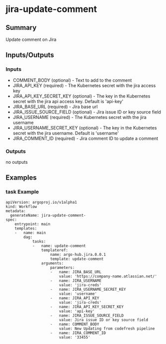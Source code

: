 # jira-update-comment

## Summary
Update comment on Jira

## Inputs/Outputs

### Inputs
* COMMENT_BODY (optional) - Text to add to the comment
* JIRA_API_KEY (required) - The Kubernetes secret with the jira access key
* JIRA_API_KEY_SECRET_KEY (optional) - The key in the Kubernetes secret with the jira api access key. Default is 'api-key'
* JIRA_BASE_URL (required) - Jira base url
* JIRA_ISSUE_SOURCE_FIELD (optional) - Jira issue ID or key source field
* JIRA_USERNAME (required) - The Kubernetes secret with the jira username
* JIRA_USERNAME_SECRET_KEY (optional) - The key in the Kubernetes secret with the jira username. Default is 'username'
* JIRA_COMMENT_ID (required) - Jira comment ID to update a comment


### Outputs
no outputs

## Examples

### task Example
```
apiVersion: argoproj.io/v1alpha1
kind: Workflow
metadata:
  generateName: jira-update-comment-
spec:
    entrypoint: main
    templates:
    -   name: main
        dag:
            tasks:
            -   name: update-comment
                templateref:
                    name: argo-hub.jira.0.0.1
                    template: update-comment
                arguments:
                    parameters:
                    -   name: JIRA_BASE_URL
                        value: 'https://company-name.atlassian.net/'
                    -   name: JIRA_USERNAME
                        value: 'jira-creds'
                    -   name: JIRA_USERNAME_SECRET_KEY
                        value: 'username'
                    -   name: JIRA_API_KEY
                        value: 'jira-creds'
                    -   name: JIRA_API_KEY_SECRET_KEY
                        value: 'api-key'
                    -   name: JIRA_ISSUE_SOURCE_FIELD
                        value: Jira issue ID or key source field
                    -   name: COMMENT_BODY
                        value: New Updating from codefresh pipeline
                    -   name: JIRA_COMMENT_ID
                        value: '33455'
```
